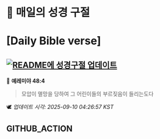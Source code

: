 # 🙏 매일의 성경 구절
# [Daily Bible verse]
## [![README에 성경구절 업데이트](https://github.com/DONGSUKA/first_test/actions/workflows/update-readme-bible.yml/badge.svg)](https://github.com/DONGSUKA/first_test/actions/workflows/update-readme-bible.yml)
<!-- START_BIBLE_VERSE -->
📖 **예레미야 48:4**
> 모압이 멸망을 당하여 그 어린이들의 부르짖음이 들리는도다

🕊️ _업데이트 시각: 2025-09-10 04:26:57 KST_
  <!-- END_BIBLE_VERSE -->
## GITHUB_ACTION
